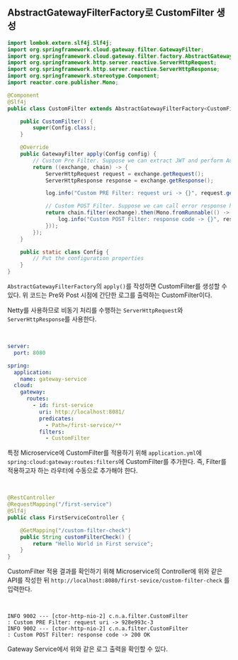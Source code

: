 ## AbstractGatewayFilterFactory로 CustomFilter 생성

```java
import lombok.extern.slf4j.Slf4j;
import org.springframework.cloud.gateway.filter.GatewayFilter;
import org.springframework.cloud.gateway.filter.factory.AbstractGatewayFilterFactory;
import org.springframework.http.server.reactive.ServerHttpRequest;
import org.springframework.http.server.reactive.ServerHttpResponse;
import org.springframework.stereotype.Component;
import reactor.core.publisher.Mono;

@Component
@Slf4j
public class CustomFilter extends AbstractGatewayFilterFactory<CustomFilter.Config> {

    public CustomFilter() {
        super(Config.class);
    }

    @Override
    public GatewayFilter apply(Config config) {
        // Custom Pre Filter. Suppose we can extract JWT and perform Authentication
        return ((exchange, chain) -> {
            ServerHttpRequest request = exchange.getRequest();
            ServerHttpResponse response = exchange.getResponse();

            log.info("Custom PRE Filter: request uri -> {}", request.getId());

            // Custom POST Filter. Suppose we can call error response handler based on error code.
            return chain.filter(exchange).then(Mono.fromRunnable(() -> {
                log.info("Custom POST Filter: response code -> {}", response.getStatusCode());
            }));
        });
    }

    public static class Config {
        // Put the configuration properties
    }
}
```

```AbstractGatewayFilterFactory```의 ```apply()```를 작성하면 CustomFilter를 생성할 수 있다. 위 코드는 Pre와 Post 시점에 간단한 로그를 출력하는 CustomFilter이다.
<br>

Netty를 사용하므로 비동기 처리를 수행하는 ```ServerHttpRequest```와 ```ServerHttpResponse```를 사용한다.

<br>

```yml
server:
  port: 8080

spring:
  application:
    name: gateway-service
  cloud:
    gateway:
      routes:
        - id: first-service
          uri: http://localhost:8081/
          predicates:
            - Path=/first-service/**
          filters:
            - CustomFilter
```

특정 Microservice에 CustomFilter를 적용하기 위해 ```application.yml```에 ```spring:cloud:gateway:routes:filters```에 CustomFilter를 추가한다. 즉, Filter를 적용하고자 하는 라우터에 수동으로 추가해야 한다.

<br>

```java
@RestController
@RequestMapping("/first-service")
@Slf4j
public class FirstServiceController {

    @GetMapping("/custom-filter-check")
    public String customFilterCheck() {
        return "Hello World in First service";
    }
}
```

CustomFilter 적용 결과를 확인하기 위해 Microservice의 Controller에 위와 같은 API를 작성한 뒤 ```http://localhost:8080/first-sevice/custom-filter-check``` 를 입력한다.

<br>

```text
INFO 9002 --- [ctor-http-nio-2] c.n.a.filter.CustomFilter                : Custom PRE Filter: request uri -> 928e993c-3
INFO 9002 --- [ctor-http-nio-2] c.n.a.filter.CustomFilter                : Custom POST Filter: response code -> 200 OK
```
Gateway Service에서 위와 같은 로그 출력을 확인할 수 있다.